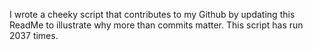 I wrote a cheeky script that contributes to my Github by updating this ReadMe to illustrate why more than commits matter. This script has run 2037 times.